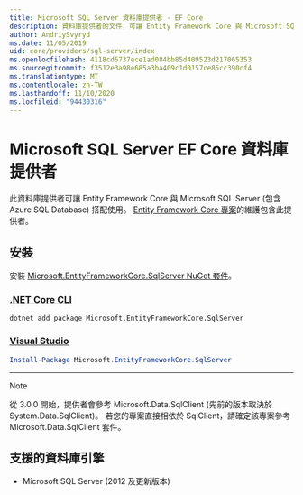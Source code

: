 ```yaml
---
title: Microsoft SQL Server 資料庫提供者 - EF Core
description: 資料庫提供者的文件，可讓 Entity Framework Core 與 Microsoft SQL Server 搭配使用
author: AndriySvyryd
ms.date: 11/05/2019
uid: core/providers/sql-server/index
ms.openlocfilehash: 4118cd5737ece1ad084bb85d409523d217065353
ms.sourcegitcommit: f3512e3a98e685a3ba409c1d0157ce85cc390cf4
ms.translationtype: MT
ms.contentlocale: zh-TW
ms.lasthandoff: 11/10/2020
ms.locfileid: "94430316"
---
```

# <a name="microsoft-sql-server-ef-core-database-provider"></a>Microsoft SQL Server EF Core 資料庫提供者

此資料庫提供者可讓 Entity Framework Core 與 Microsoft SQL Server (包含 Azure SQL Database) 搭配使用。 [Entity Framework Core 專案](https://github.com/dotnet/efcore)的維護包含此提供者。

## <a name="install"></a>安裝

安裝 [Microsoft.EntityFrameworkCore.SqlServer NuGet 套件](https://www.nuget.org/packages/Microsoft.EntityFrameworkCore.SqlServer/)。

### <a name="net-core-cli"></a>[.NET Core CLI](#tab/dotnet-core-cli)

```dotnetcli
dotnet add package Microsoft.EntityFrameworkCore.SqlServer
```

### <a name="visual-studio"></a>[Visual Studio](#tab/vs)

```powershell
Install-Package Microsoft.EntityFrameworkCore.SqlServer
```

***

> [!NOTE]
> 從 3.0.0 開始，提供者會參考 Microsoft.Data.SqlClient (先前的版本取決於 System.Data.SqlClient)。 若您的專案直接相依於 SqlClient，請確定該專案參考 Microsoft.Data.SqlClient 套件。

## <a name="supported-database-engines"></a>支援的資料庫引擎

* Microsoft SQL Server (2012 及更新版本)
